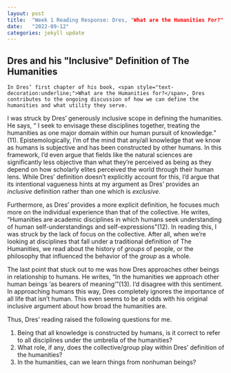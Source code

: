 ```yaml
---
layout: post
title:  "Week 1 Reading Response: Dres, "What are the Humanities For?"
date:   "2022-09-12"
categories: jekyll update
---
```

## Dres and his "Inclusive" Definition of The Humanities


	In Dres’ first chapter of his book, <span style="text-decoration:underline;">What are the Humanities for?</span>, Dres contributes to the ongoing discussion of how we can define the humanities and what utility they serve.

I was struck by Dres’ generously inclusive scope in defining the humanities. He says, “  I seek to envisage these disciplines together, treating the humanities as one major domain within our human pursuit of knowledge.” (11). Epistemologically, I’m of the mind that any/all knowledge that we know as humans is subjective and has been constructed by other humans. In this framework, I’d even argue that fields like the natural sciences are significantly less objective than what they’re perceived as being as they depend on how scholarly elites perceived the world through their human lens. While Dres’ definition doesn’t explicitly account for this, I’d argue that its intentional vagueness hints at my argument as Dres’ provides an _inclusive_ definition rather than one which is _exclusive_. 

Furthermore, as Dres’ provides a more explicit definition, he focuses much more on the individual experience than that of the collective. He writes, “Humanities are academic disciplines in which humans seek understanding of human self-understandings and self-expressions”(12). In reading this, I was struck by the lack of focus on the collective. After all, when we’re looking at disciplines that fall under a traditional definition of The Humanities, we read about the history of _groups_ of people, or the philosophy that influenced the behavior of the _group_ as a whole. 

The last point that stuck out to me was how Dres approaches other beings in relationship to humans. He writes, “In the humanities we approach other human beings ‘as bearers of meaning’”(13). I’d disagree with this sentiment. In approaching humans this way, Dres completely ignores the importance of all life that isn’t human. This even seems to be at odds with his original inclusive argument about how broad the humanities are.

Thus, Dres’ reading raised the following questions for me. 

1. Being that all knowledge is constructed by humans, is it correct to refer to all disciplines under the umbrella of the humanities?
2. What role, if any, does the collective/group play within Dres’ definition of the humanities?
3. In the humanities, can we learn things from nonhuman beings? 